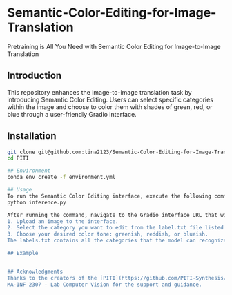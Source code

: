 # Semantic-Color-Editing-for-Image-Translation
 Pretraining is All You Need with Semantic Color Editing for Image-to-Image Translation
 ## Introduction
This repository enhances the image-to-image translation task by introducing Semantic Color Editing. Users can select specific categories within the image and choose to color them with shades of green, red, or blue through a user-friendly Gradio interface.

## Installation
```bash
git clone git@github.com:tina2123/Semantic-Color-Editing-for-Image-Translation.git
cd PITI

## Environment
conda env create -f environment.yml

## Usage
To run the Semantic Color Editing interface, execute the following command:
python inference.py

After running the command, navigate to the Gradio interface URL that will be displayed in your terminal. Here's how to use the interface:
1. Upload an image to the interface.
2. Select the category you want to edit from the label.txt file listed in the interface.
3. Choose your desired color tone: greenish, reddish, or blueish.
The labels.txt contains all the categories that the model can recognize and edit.

## Example


## Acknowledgments
Thanks to the creators of the [PITI](https://github.com/PITI-Synthesis/PITI) repository for the initial image translation model.
MA-INF 2307 - Lab Computer Vision for the support and guidance.
